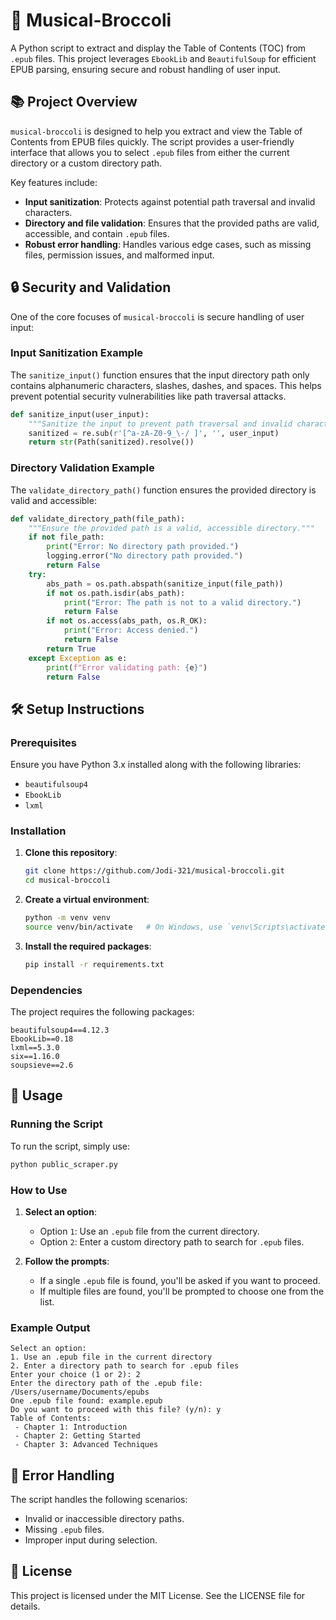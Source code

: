
# 🎼 Musical-Broccoli

A Python script to extract and display the Table of Contents (TOC) from `.epub` files. This project leverages `EbookLib` and `BeautifulSoup` for efficient EPUB parsing, ensuring secure and robust handling of user input.

## 📚 Project Overview

`musical-broccoli` is designed to help you extract and view the Table of Contents from EPUB files quickly. The script provides a user-friendly interface that allows you to select `.epub` files from either the current directory or a custom directory path. 

Key features include:
- **Input sanitization**: Protects against potential path traversal and invalid characters.
- **Directory and file validation**: Ensures that the provided paths are valid, accessible, and contain `.epub` files.
- **Robust error handling**: Handles various edge cases, such as missing files, permission issues, and malformed input.

## 🔒 Security and Validation

One of the core focuses of `musical-broccoli` is secure handling of user input:

### Input Sanitization Example
The `sanitize_input()` function ensures that the input directory path only contains alphanumeric characters, slashes, dashes, and spaces. This helps prevent potential security vulnerabilities like path traversal attacks.

```python
def sanitize_input(user_input):
    """Sanitize the input to prevent path traversal and invalid characters."""
    sanitized = re.sub(r'[^a-zA-Z0-9_\-/ ]', '', user_input)
    return str(Path(sanitized).resolve())
```

### Directory Validation Example
The `validate_directory_path()` function ensures the provided directory is valid and accessible:

```python
def validate_directory_path(file_path):
    """Ensure the provided path is a valid, accessible directory."""
    if not file_path:
        print("Error: No directory path provided.")
        logging.error("No directory path provided.")
        return False
    try:
        abs_path = os.path.abspath(sanitize_input(file_path))
        if not os.path.isdir(abs_path):
            print("Error: The path is not to a valid directory.")
            return False
        if not os.access(abs_path, os.R_OK):
            print("Error: Access denied.")
            return False
        return True
    except Exception as e:
        print(f"Error validating path: {e}")
        return False
```

## 🛠️ Setup Instructions

### Prerequisites

Ensure you have Python 3.x installed along with the following libraries:
- `beautifulsoup4`
- `EbookLib`
- `lxml`

### Installation

1. **Clone this repository**:
   ```bash
   git clone https://github.com/Jodi-321/musical-broccoli.git
   cd musical-broccoli
   ```

2. **Create a virtual environment**:
   ```bash
   python -m venv venv
   source venv/bin/activate   # On Windows, use `venv\Scripts\activate`
   ```

3. **Install the required packages**:
   ```bash
   pip install -r requirements.txt
   ```

### Dependencies

The project requires the following packages:

```
beautifulsoup4==4.12.3
EbookLib==0.18
lxml==5.3.0
six==1.16.0
soupsieve==2.6
```

## 🚀 Usage

### Running the Script
To run the script, simply use:

```bash
python public_scraper.py
```

### How to Use

1. **Select an option**:
   - Option `1`: Use an `.epub` file from the current directory.
   - Option `2`: Enter a custom directory path to search for `.epub` files.

2. **Follow the prompts**:
   - If a single `.epub` file is found, you'll be asked if you want to proceed.
   - If multiple files are found, you'll be prompted to choose one from the list.

### Example Output

```
Select an option:
1. Use an .epub file in the current directory
2. Enter a directory path to search for .epub files
Enter your choice (1 or 2): 2
Enter the directory path of the .epub file: /Users/username/Documents/epubs
One .epub file found: example.epub
Do you want to proceed with this file? (y/n): y
Table of Contents:
 - Chapter 1: Introduction
 - Chapter 2: Getting Started
 - Chapter 3: Advanced Techniques
```

## 🧩 Error Handling

The script handles the following scenarios:

- Invalid or inaccessible directory paths.
- Missing `.epub` files.
- Improper input during selection.

## 📄 License

This project is licensed under the MIT License. See the LICENSE file for details.

